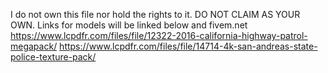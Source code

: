 I do not own this file nor hold the rights to it. DO NOT CLAIM AS YOUR OWN. Links for models will be linked below and fivem.net
https://www.lcpdfr.com/files/file/12322-2016-california-highway-patrol-megapack/
https://www.lcpdfr.com/files/file/14714-4k-san-andreas-state-police-texture-pack/
